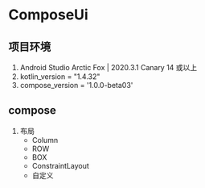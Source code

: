 # ComposeUi


##  项目环境 ##
1. Android Studio Arctic Fox | 2020.3.1 Canary 14 或以上
2. kotlin_version = "1.4.32"
3. compose_version = '1.0.0-beta03' 

## compose ##
1. 布局
	- Column
	- ROW
	- BOX
	- ConstraintLayout
	- 自定义
 
